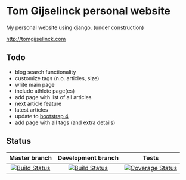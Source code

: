 Tom Gijselinck personal website
================================

My personal website using django. (under construction)

http://tomgijselinck.com

Todo
-------
+ blog search functionality
+ customize tags (n.o. articles, size)
+ write main page
+ include athlete page(es)
+ add page with list of all articles
+ next article feature
+ latest articles
+ update to [bootstrap 4](http://blog.getbootstrap.com/2015/08/19/bootstrap-4-alpha/ "bootstrap 4 announcement")
+ add page with all tags (and extra details)

Status
--------
Master branch | Development branch | Tests
:------------:|:------------------:|:-----------:
[![Build Status](https://travis-ci.org/TomGijselinck/mywebsite.svg?branch=master)](https://travis-ci.org/TomGijselinck/mywebsite) | [![Build Status](https://travis-ci.org/TomGijselinck/mywebsite.svg?branch=develop)](https://travis-ci.org/TomGijselinck/mywebsite) | [![Coverage Status](https://coveralls.io/repos/TomGijselinck/mywebsite/badge.svg?branch=master&service=github)](https://coveralls.io/github/TomGijselinck/mywebsite?branch=master)
